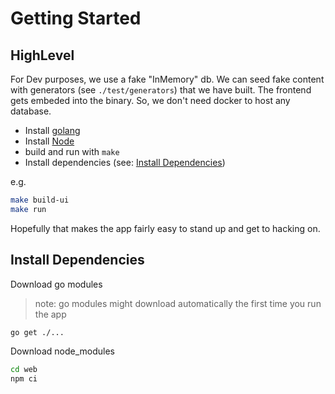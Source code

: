# Getting Started
## HighLevel
For Dev purposes, we use a fake "InMemory" db.
We can seed fake content with generators (see `./test/generators`) that we have built.
The frontend gets embeded into the binary. So, we don't need docker to host any database.

* Install [golang](https://go.dev/doc/install)
* Install [Node](https://nodejs.org/en/)
* build and run with `make`
* Install dependencies (see: [Install Dependencies](#install-dependencies))

e.g.
```bash
make build-ui
make run
```

Hopefully that makes the app fairly easy to stand up and get to hacking on.


## Install Dependencies
Download go modules
> note: go modules might download automatically the first time you run the app
```bash
go get ./...
```

Download node_modules
```bash
cd web
npm ci
```
